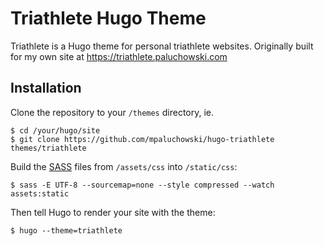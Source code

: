 # Triathlete Hugo Theme

Triathlete is a Hugo theme for personal triathlete websites. Originally built for my own site at https://triathlete.paluchowski.com

## Installation

Clone the repository to your `/themes` directory, ie.

```shell
$ cd /your/hugo/site
$ git clone https://github.com/mpaluchowski/hugo-triathlete themes/triathlete
```

Build the [SASS](http://sass-lang.com/) files from `/assets/css` into `/static/css`:

```shell
$ sass -E UTF-8 --sourcemap=none --style compressed --watch assets:static
```

Then tell Hugo to render your site with the theme:

```shell
$ hugo --theme=triathlete
```
